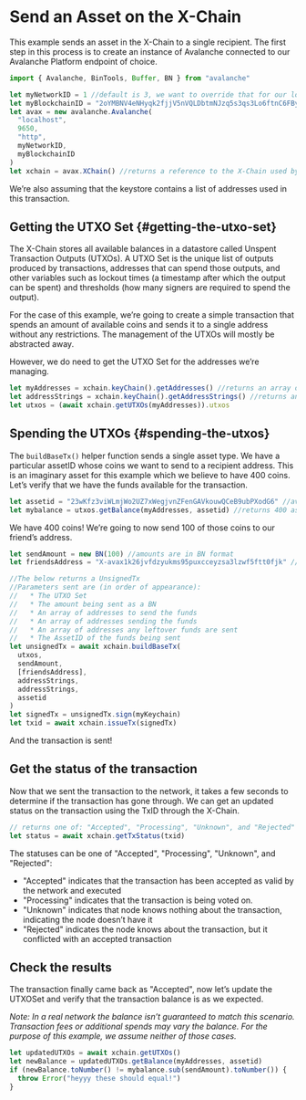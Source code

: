 # Send an Asset on the X-Chain

This example sends an asset in the X-Chain to a single recipient. The first step in this process is to create an instance of Avalanche connected to our Avalanche Platform endpoint of choice.

```ts
import { Avalanche, BinTools, Buffer, BN } from "avalanche"

let myNetworkID = 1 //default is 3, we want to override that for our local network
let myBlockchainID = "2oYMBNV4eNHyqk2fjjV5nVQLDbtmNJzq5s3qs3Lo6ftnC6FByM" // The X-Chain blockchainID on this network
let avax = new avalanche.Avalanche(
  "localhost",
  9650,
  "http",
  myNetworkID,
  myBlockchainID
)
let xchain = avax.XChain() //returns a reference to the X-Chain used by AvalancheJS
```

We’re also assuming that the keystore contains a list of addresses used in this transaction.

## Getting the UTXO Set {#getting-the-utxo-set}

The X-Chain stores all available balances in a datastore called Unspent Transaction Outputs (UTXOs). A UTXO Set is the unique list of outputs produced by transactions, addresses that can spend those outputs, and other variables such as lockout times (a timestamp after which the output can be spent) and thresholds (how many signers are required to spend the output).

For the case of this example, we’re going to create a simple transaction that spends an amount of available coins and sends it to a single address without any restrictions. The management of the UTXOs will mostly be abstracted away.

However, we do need to get the UTXO Set for the addresses we’re managing.

```ts
let myAddresses = xchain.keyChain().getAddresses() //returns an array of addresses the KeyChain manages
let addressStrings = xchain.keyChain().getAddressStrings() //returns an array of addresses the KeyChain manages as strings
let utxos = (await xchain.getUTXOs(myAddresses)).utxos
```

## Spending the UTXOs {#spending-the-utxos}

The `buildBaseTx()` helper function sends a single asset type. We have a particular assetID whose coins we want to send to a recipient address. This is an imaginary asset for this example which we believe to have 400 coins. Let’s verify that we have the funds available for the transaction.

```ts
let assetid = "23wKfz3viWLmjWo2UZ7xWegjvnZFenGAVkouwQCeB9ubPXodG6" //avaSerialized string
let mybalance = utxos.getBalance(myAddresses, assetid) //returns 400 as a BN
```

We have 400 coins! We’re going to now send 100 of those coins to our friend’s address.

```ts
let sendAmount = new BN(100) //amounts are in BN format
let friendsAddress = "X-avax1k26jvfdzyukms95puxcceyzsa3lzwf5ftt0fjk" // address format is Bech32

//The below returns a UnsignedTx
//Parameters sent are (in order of appearance):
//   * The UTXO Set
//   * The amount being sent as a BN
//   * An array of addresses to send the funds
//   * An array of addresses sending the funds
//   * An array of addresses any leftover funds are sent
//   * The AssetID of the funds being sent
let unsignedTx = await xchain.buildBaseTx(
  utxos,
  sendAmount,
  [friendsAddress],
  addressStrings,
  addressStrings,
  assetid
)
let signedTx = unsignedTx.sign(myKeychain)
let txid = await xchain.issueTx(signedTx)
```

And the transaction is sent!

## Get the status of the transaction

Now that we sent the transaction to the network, it takes a few seconds to determine if the transaction has gone through. We can get an updated status on the transaction using the TxID through the X-Chain.

```ts
// returns one of: "Accepted", "Processing", "Unknown", and "Rejected"
let status = await xchain.getTxStatus(txid)
```

The statuses can be one of "Accepted", "Processing", "Unknown", and "Rejected":

- "Accepted" indicates that the transaction has been accepted as valid by the network and executed
- "Processing" indicates that the transaction is being voted on.
- "Unknown" indicates that node knows nothing about the transaction, indicating the node doesn’t have it
- "Rejected" indicates the node knows about the transaction, but it conflicted with an accepted transaction

## Check the results

The transaction finally came back as "Accepted", now let’s update the UTXOSet and verify that the transaction balance is as we expected.

_Note: In a real network the balance isn’t guaranteed to match this scenario. Transaction fees or additional spends may vary the balance. For the purpose of this example, we assume neither of those cases._

```ts
let updatedUTXOs = await xchain.getUTXOs()
let newBalance = updatedUTXOs.getBalance(myAddresses, assetid)
if (newBalance.toNumber() != mybalance.sub(sendAmount).toNumber()) {
  throw Error("heyyy these should equal!")
}
```
